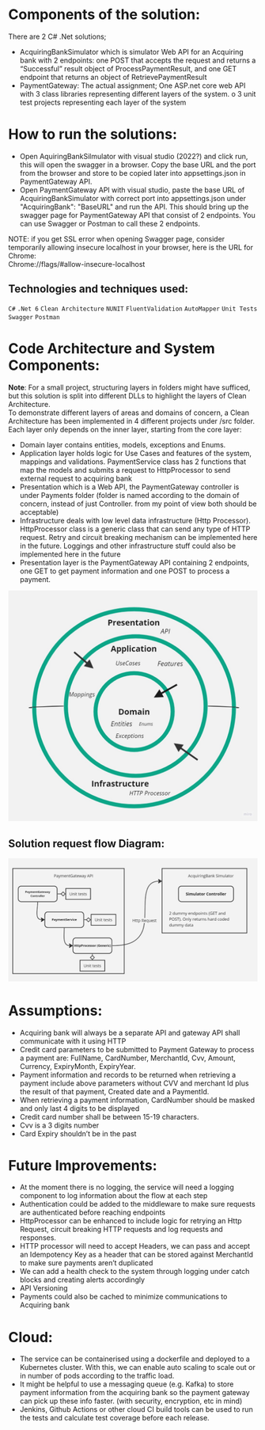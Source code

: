 # Components of the solution:
There are 2 C# .Net solutions; 
-	AcquiringBankSimulator which is simulator Web API for an Acquiring bank with 2 endpoints: one POST that accepts the request and returns a “Successful” result object of ProcessPaymentResult, and one GET endpoint that returns an object of RetrievePaymentResult  
-	PaymentGateway: The actual assignment; One ASP.net core web API with 3 class libraries representing different layers of the system.
o	3 unit test projects representing each layer of the system


# How to run the solutions:
-	Open AquiringBankSilmulator with visual studio (2022?) and click run, this will open the swagger in a browser. Copy the base URL and the port from the browser and store to be copied later into appsettings.json in PaymentGateway API.
-	Open PaymentGateway API with visual studio, paste the base URL of AcquiringBankSimulator with correct port into appsettings.json under "AcquiringBank": "BaseURL" and run the API. This should bring up the swagger page for PaymentGateway API that consist of 2 endpoints. You can use Swagger or Postman to call these 2 endpoints.


NOTE: if you get SSL error when opening Swagger page, consider temporarily allowing insecure localhost in your browser, here is the URL for Chrome:  
Chrome://flags/#allow-insecure-localhost

## Technologies and techniques used:

`C#`
`.Net 6`
`Clean Architecture`
`NUNIT`
`FluentValidation`
`AutoMapper`
`Unit Tests`
`Swagger`
`Postman`

# Code Architecture and System Components:
**Note**: For a small project, structuring layers in folders might have sufficed, but this solution is split into different DLLs to highlight the layers of Clean Architecture.</br>
To demonstrate different layers of areas and domains of concern, a Clean Architecture has been implemented in 4 different projects under /src  folder. Each layer only depends on the inner layer, starting from the core layer:
-	 Domain layer contains entities, models, exceptions and Enums. 
-	Application layer holds  logic for Use Cases and features of the system, mappings and validations. PaymentService class has 2 functions that map the models and submits a request to HttpProcessor to send external request to acquiring bank 
-   Presentation which is a Web API, the PaymentGateway controller is under Payments folder (folder is named according to the domain of concern, instead of just Controller. from my point of view both should be acceptable)
-	Infrastructure deals with low level data infrastructure (Http Processor). HttpProcessor class is a generic class that can send any type of HTTP request. Retry and circuit breaking mechanism can be implemented here in the future. Loggings and other infrastructure stuff could also be implemented here in the future
-	Presentation layer is the PaymentGateway API containing 2 endpoints, one GET to get payment information and one POST to process a payment.

![Diagram](https://github.com/hmirzadeh/Payments/blob/master/OnionArchitecture.jpg)


## Solution request flow Diagram:
![Diagram](https://github.com/hmirzadeh/Payments/blob/master/Diagram.jpg)

# Assumptions: 
-	Acquiring bank will always be a separate API and gateway API shall communicate with it using HTTP
-	Credit card parameters to be submitted to Payment Gateway to process a payment are: FullName, CardNumber, MerchantId, Cvv, Amount, Currency, ExpiryMonth, ExpiryYear. 
-	Payment information and records to be returned when retrieving a payment include above parameters without CVV and merchant Id plus the result of that payment, Created date and a PaymentId.
-	When retrieving a payment information, CardNumber should be masked and only last 4 digits to be displayed
-	Credit card number shall be between 15-19 characters.
-	Cvv is a 3 digits number
-	Card Expiry shouldn’t be in the past



# Future Improvements: 
-	At the moment there is no logging, the service will need a logging component to log information about the flow at each step
-	Authentication could be added to the middleware to make sure requests are authenticated before reaching endpoints
-	HttpProcessor can be enhanced to include logic for retrying an Http Request, circuit breaking HTTP requests and log requests and responses.
-	HTTP processor will need  to accept Headers, we can pass and accept an Idempotency Key as a header that can be stored against MerchantId to make sure payments aren’t duplicated
-	We can add a health check to the system through logging under catch blocks and creating alerts accordingly
-	API Versioning 
-	Payments could also be cached to minimize communications to Acquiring bank 

# Cloud:
-	The service can be containerised using a dockerfile and deployed to a Kubernetes cluster. With this, we can enable auto scaling to scale out or in number of pods according to the traffic load.
-	It might be helpful to use a messaging queue (e.g. Kafka) to store payment information from the acquiring bank so the payment gateway can pick up these info faster. (with security, encryption, etc in mind)
-	Jenkins, Github Actions or other cloud CI build tools can be used to run the tests and calculate test coverage before each release.

